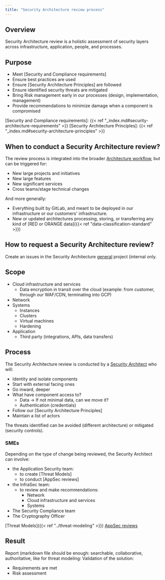 ```yaml
---
title: "Security Architecture review process"
---
```


<link rel="stylesheet" type="text/css" href="/stylesheets/biztech.css" />

## Overview

Security Architecture review is a holistic assessment of security layers across
infrastructure, application, people, and processes.

## Purpose

- Meet [Security and Compliance requirements]
- Ensure best practices are used
- Ensure [Security Architecture Principles] are followed
- Ensure identified security threats are mitigated
- Bring Risk management early in our processes (design, implementation, management)
- Provide recommendations to minimize damage when a component is compromised

[Security and Compliance requirements]: {{< ref "_index.md#security-architecture-requirements" >}}
[Security Architecture Principles]: {{< ref "_index.md#security-architecture-principles" >}}

## When to conduct a Security Architecture review?

The review process is integrated into the broader [Architecture workflow], but can be triggered for:

- New large projects and initiatives
- New large features
- New significant services
- Cross teams/stage technical changes

And more generally:

- Everything built by GitLab, and meant to be deployed in our infrastructure or our customers'
  infrastructure.
- New or updated architectures processing, storing, or transferring any kind of [RED or ORANGE
  data]({{< ref "data-classification-standard" >}})

[Architecture workflow]: https://about.gitlab.com/handbook/engineering/architecture/workflow/

## How to request a Security Architecture review?

Create an issues in the Security Architecture
[general](https://gitlab.com/gitlab-com/gl-security/security-architecture/general/) project
(internal only.

## Scope

- Cloud infrastructure and services
  - Data encryption in transit over the cloud (example: from customer, through our WAF/CDN, terminating into GCP)
- Network
- Systems
  - Instances
  - Clusters
  - Virtual machines
  - Hardening
- Application
  - Third party (integrations, APIs, data transfers)

## Process

The Security Architecture review is conducted by a [Security Architect] who will:

- Identity and isolate components
- Start with external facing ones
- Go inward, deeper
- What have component access to?
  - Data → If not minimal data, can we move it?
  - Authentication (credentials)
- Follow our [Security Architecture Principles]
- Maintain a list of actors

The threats identified can be avoided (different architecture) or mitigated (security controls).

[Security Architect]: /job-families/security/security-engineer#security-architect

### SMEs

Depending on the type of change being reviewed, the Security Architect can involve:

- the Application Security team:
  - to create [Threat Models]
  - to conduct [AppSec reviews]
- the InfraSec team:
  - to review and make recommendations:
    - Network
    - Cloud infrastructure and services
    - Systems
- The Security Compliance team
- The Cryptography Officer

[Threat Models]({{< ref "../threat-modeling" >}})
[AppSec reviews](/handbook/security/product-security/application-security/#application-security-reviews)

## Result

Report (markdown file should be enough: searchable, collaborative, authoritative, like for threat modeling:
Validation of the solution:
  - Requirements are met
  - Risk assessment
